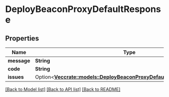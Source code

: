 # DeployBeaconProxyDefaultResponse

## Properties

Name | Type | Description | Notes
------------ | ------------- | ------------- | -------------
**message** | **String** |  | 
**code** | **String** |  | 
**issues** | Option<[**Vec<crate::models::DeployBeaconProxyDefaultResponseIssuesInner>**](deploy_BeaconProxy_default_response_issues_inner.md)> |  | [optional]

[[Back to Model list]](../README.md#documentation-for-models) [[Back to API list]](../README.md#documentation-for-api-endpoints) [[Back to README]](../README.md)


